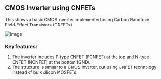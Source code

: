 ## CMOS Inverter using CNFETs

This shows a basic CMOS inverter implemented using Carbon Nanotube Field-Effect Transistors (CNFETs).

![image](https://github.com/user-attachments/assets/62936caa-7013-4ea8-b23a-59819820c753)


### Key features:
1. The inverter includes P-type CNFET (PCNFET) at the top and N-type CNFET (NCNFET) at the bottom (GND).
2. The structure is similar to a CMOS inverter, but using CNFET technology instead of bulk silicon MOSFETs.
